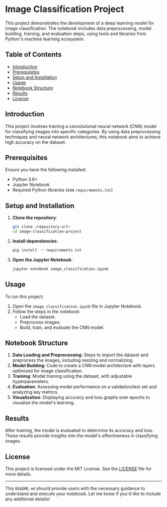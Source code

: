 
# Image Classification Project

This project demonstrates the development of a deep learning model for image classification. The notebook includes data preprocessing, model building, training, and evaluation steps, using tools and libraries from Python's machine learning ecosystem.

## Table of Contents
- [Introduction](#introduction)
- [Prerequisites](#prerequisites)
- [Setup and Installation](#setup-and-installation)
- [Usage](#usage)
- [Notebook Structure](#notebook-structure)
- [Results](#results)
- [License](#license)

## Introduction
This project involves training a convolutional neural network (CNN) model for classifying images into specific categories. By using data preprocessing techniques and neural network architectures, this notebook aims to achieve high accuracy on the dataset.

## Prerequisites
Ensure you have the following installed:
- Python 3.6+
- Jupyter Notebook
- Required Python libraries (see `requirements.txt`)

## Setup and Installation
1. **Clone the repository**:
   ```bash
   git clone <repository-url>
   cd image-classification-project
   ```
2. **Install dependencies**:
   ```bash
   pip install -r requirements.txt
   ```

3. **Open the Jupyter Notebook**:
   ```bash
   jupyter notebook image_classification.ipynb
   ```

## Usage
To run this project:
1. Open the `image_classification.ipynb` file in Jupyter Notebook.
2. Follow the steps in the notebook:
   - Load the dataset.
   - Preprocess images.
   - Build, train, and evaluate the CNN model.

## Notebook Structure
1. **Data Loading and Preprocessing**: Steps to import the dataset and preprocess the images, including resizing and normalizing.
2. **Model Building**: Code to create a CNN model architecture with layers optimized for image classification.
3. **Training**: Model training using the dataset, with adjustable hyperparameters.
4. **Evaluation**: Assessing model performance on a validation/test set and analyzing key metrics.
5. **Visualization**: Displaying accuracy and loss graphs over epochs to visualize the model's learning.

## Results
After training, the model is evaluated to determine its accuracy and loss. These results provide insights into the model's effectiveness in classifying images.

## License
This project is licensed under the MIT License. See the [LICENSE](LICENSE) file for more details.

---

This `README.md` should provide users with the necessary guidance to understand and execute your notebook. Let me know if you'd like to include any additional details!